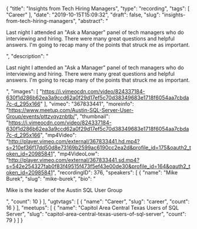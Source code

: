 {
  "title": "Insights from Tech Hiring Managers",
  "type": "recording",
  "tags": [
    "Career"
  ],
  "date": "2019-10-15T15:09:32",
  "draft": false,
  "slug": "insights-from-tech-hiring-managers",
  "abstract": "<p>Last night I attended an \"Ask a Manager\" panel of tech managers who do interviewing and hiring. There were many great questions and helpful answers. I'm going to recap many of the points that struck me as important.</p>",
  "description": "<p>Last night I attended an \"Ask a Manager\" panel of tech managers who do interviewing and hiring. There were many great questions and helpful answers. I'm going to recap many of the points that struck me as important.</p>",
  "images": [
    "https://i.vimeocdn.com/video/824337184-630f1d286b62ea3a9ccd62a0f29d17ef5c70d38349683e1718f6054aa7cbda7c-d_295x166"
  ],
  "vimeo": "367833441",
  "moreinfo": "https://www.meetup.com/Austin-SQL-Server-User-Group/events/pttzvqyznbtb/",
  "thumbnail": "https://i.vimeocdn.com/video/824337184-630f1d286b62ea3a9ccd62a0f29d17ef5c70d38349683e1718f6054aa7cbda7c-d_295x166",
  "mp4Video": "http://player.vimeo.com/external/367833441.hd.mp4?s=210ef36f17dd50d8e73169b2599ac6190cc2ea2d&profile_id=175&oauth2_token_id=20985841",
  "mp4VideoLow": "http://player.vimeo.com/external/367833441.sd.mp4?s=542e254327fab0f83f49515f473f5ef43e00de30&profile_id=164&oauth2_token_id=20985841",
  "recordingID": 376,
  "speakers": [
    {
      "name": "Mike Burek",
      "slug": "mike-burek",
      "bio": "<p>Mike is the leader of the Austin SQL User Group</p>",
      "count": 10
    }
  ],
  "ugtvtags": [
    {
      "name": "Career",
      "slug": "career",
      "count": 16
    }
  ],
  "meetups": [
    {
      "name": "Capitol Area Central Texas Users of SQL Server",
      "slug": "capitol-area-central-texas-users-of-sql-server",
      "count": 79
    }
  ]
}